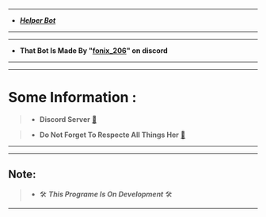 ---------------------------------------------------------------------------------------

*  ***[Helper Bot](https://github.com/FonixCommunity/Helper_Bot.py)***

---------------------------------------------------------------------------------------

---------------------------------------------------------------------------------------

- **That Bot Is Made By "[fonix_206](https://github.com/FonixCommunity)" on discord**

---------------------------------------------------------------------------------------

---------------------------------------------------------------------------------------

# **Some Information :**

> * ****Discord Server**** [:safety_pin:](https://discord.gg/YUNUhkrzhg)

> * ****Do Not Forget To Respecte All  Things Her**** [:safety_pin:](https://github.com/FonixCommunity/Helper_Bot.py/blob/main/LECENSE)

---------------------------------------------------------------------------------------

---------------------------------------------------------------------------------------

## ****Note:****

> * 🛠️ _**This Programe Is On Development**_ 🛠️
---------------------------------------------------------------------------------------
